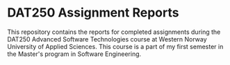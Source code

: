 # DAT250 Assignment Reports

This repository contains the reports for completed assignments during the DAT250 Advanced Software Technologies course at Western Norway University of Applied Sciences. This course is a part of my first semester in the Master's program in Software Engineering.